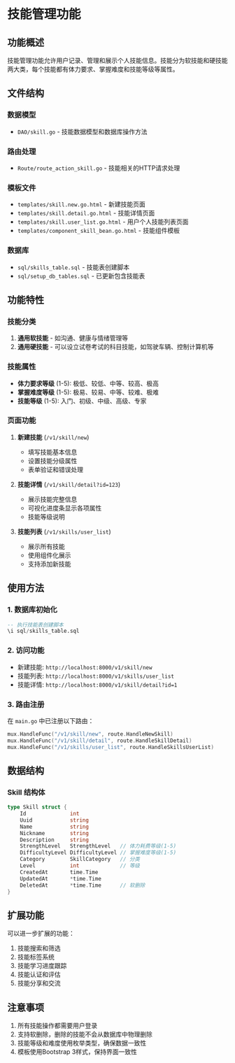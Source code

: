 # 技能管理功能

## 功能概述

技能管理功能允许用户记录、管理和展示个人技能信息。技能分为软技能和硬技能两大类，每个技能都有体力要求、掌握难度和技能等级等属性。

## 文件结构

### 数据模型
- `DAO/skill.go` - 技能数据模型和数据库操作方法

### 路由处理
- `Route/route_action_skill.go` - 技能相关的HTTP请求处理

### 模板文件
- `templates/skill.new.go.html` - 新建技能页面
- `templates/skill.detail.go.html` - 技能详情页面
- `templates/skill.user_list.go.html` - 用户个人技能列表页面
- `templates/component_skill_bean.go.html` - 技能组件模板

### 数据库
- `sql/skills_table.sql` - 技能表创建脚本
- `sql/setup_db_tables.sql` - 已更新包含技能表

## 功能特性

### 技能分类
1. **通用软技能** - 如沟通、健康与情绪管理等
2. **通用硬技能** - 可以设立试卷考试的科目技能，如驾驶车辆、控制计算机等

### 技能属性
- **体力要求等级** (1-5): 极低、较低、中等、较高、极高
- **掌握难度等级** (1-5): 极易、较易、中等、较难、极难
- **技能等级** (1-5): 入门、初级、中级、高级、专家

### 页面功能
1. **新建技能** (`/v1/skill/new`)
   - 填写技能基本信息
   - 设置技能分级属性
   - 表单验证和错误处理

2. **技能详情** (`/v1/skill/detail?id=123`)
   - 展示技能完整信息
   - 可视化进度条显示各项属性
   - 技能等级说明

3. **技能列表** (`/v1/skills/user_list`)
   - 展示所有技能
   - 使用组件化展示
   - 支持添加新技能

## 使用方法

### 1. 数据库初始化
```sql
-- 执行技能表创建脚本
\i sql/skills_table.sql
```

### 2. 访问功能
- 新建技能: `http://localhost:8000/v1/skill/new`
- 技能列表: `http://localhost:8000/v1/skills/user_list`
- 技能详情: `http://localhost:8000/v1/skill/detail?id=1`

### 3. 路由注册
在 `main.go` 中已注册以下路由：
```go
mux.HandleFunc("/v1/skill/new", route.HandleNewSkill)
mux.HandleFunc("/v1/skill/detail", route.HandleSkillDetail)
mux.HandleFunc("/v1/skills/user_list", route.HandleSkillsUserList)
```

## 数据结构

### Skill 结构体
```go
type Skill struct {
    Id              int
    Uuid            string
    Name            string
    Nickname        string
    Description     string
    StrengthLevel   StrengthLevel   // 体力耗费等级(1-5)
    DifficultyLevel DifficultyLevel // 掌握难度等级(1-5)
    Category        SkillCategory   // 分类
    Level           int             // 等级
    CreatedAt       time.Time
    UpdatedAt       *time.Time
    DeletedAt       *time.Time      // 软删除
}
```

## 扩展功能

可以进一步扩展的功能：
1. 技能搜索和筛选
2. 技能标签系统
3. 技能学习进度跟踪
4. 技能认证和评估
5. 技能分享和交流

## 注意事项

1. 所有技能操作都需要用户登录
2. 支持软删除，删除的技能不会从数据库中物理删除
3. 技能等级和难度使用枚举类型，确保数据一致性
4. 模板使用Bootstrap 3样式，保持界面一致性